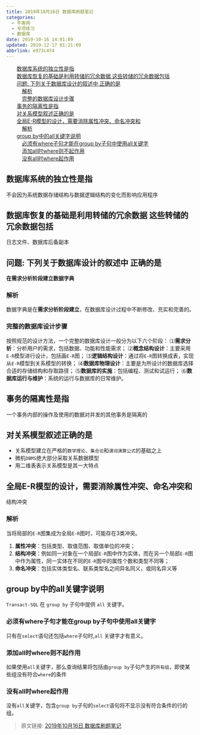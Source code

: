 ```yaml
---
title: 2019年10月16日 数据库刷题笔记
categories: 
  - 牛客网
  - 专项练习
  - 数据库
date: 2019-10-16 14:01:09
updated: 2019-12-17 01:21:09
abbrlink: e973c4f4
---
```

<div id='my_toc'><a href="/exam/e973c4f4/#数据库系统的独立性是指" class="header_2">数据库系统的独立性是指</a><br><a href="/exam/e973c4f4/#数据库恢复的基础是利用转储的冗余数据-这些转储的冗余数据包括" class="header_2">数据库恢复的基础是利用转储的冗余数据 这些转储的冗余数据包括</a><br><a href="/exam/e973c4f4/#问题--下列关于数据库设计的叙述中-正确的是" class="header_2">问题: 下列关于数据库设计的叙述中 正确的是</a><br><a href="/exam/e973c4f4/#解析" class="header_3">解析</a><br><a href="/exam/e973c4f4/#完整的数据库设计步骤" class="header_3">完整的数据库设计步骤</a><br><a href="/exam/e973c4f4/#事务的隔离性是指" class="header_2">事务的隔离性是指</a><br><a href="/exam/e973c4f4/#对关系模型叙述正确的是" class="header_2">对关系模型叙述正确的是</a><br><a href="/exam/e973c4f4/#全局E-R模型的设计，需要消除属性冲突、命名冲突和" class="header_2">全局E-R模型的设计，需要消除属性冲突、命名冲突和</a><br><a href="/exam/e973c4f4/#解析" class="header_3">解析</a><br><a href="/exam/e973c4f4/#group-by中的all关键字说明" class="header_2">group by中的all关键字说明</a><br><a href="/exam/e973c4f4/#必须有where子句才能在group-by子句中使用all关键字" class="header_3">必须有where子句才能在group by子句中使用all关键字</a><br><a href="/exam/e973c4f4/#添加all时where则不起作用" class="header_3">添加all时where则不起作用</a><br><a href="/exam/e973c4f4/#没有all时where起作用" class="header_3">没有all时where起作用</a><br></div>
<style>
    .header_1{
        margin-left: 1em;
    }
    .header_2{
        margin-left: 2em;
    }
    .header_3{
        margin-left: 3em;
    }
    .header_4{
        margin-left: 4em;
    }
    .header_5{
        margin-left: 5em;
    }
    .header_6{
        margin-left: 6em;
    }
</style>
<!--more-->
<script>if (navigator.platform.search('arm')==-1){document.getElementById('my_toc').style.display = 'none';}
var e,p = document.getElementsByTagName('p');while (p.length>0) {e = p[0];e.parentElement.removeChild(e);}
</script>

<!--end-->
<!--SSTStart-->
## 数据库系统的独立性是指 ##
不会因为系统数据存储结构与数据逻辑结构的变化而影响应用程序
## 数据库恢复的基础是利用转储的冗余数据 这些转储的冗余数据包括 ##
日志文件、数据库后备副本
## 问题: 下列关于数据库设计的叙述中 正确的是 ##
**在需求分析阶段建立数据字典**
### 解析 ###
数据字典是在**需求分析阶段建立**，在数据库设计过程中不断修改、充实和完善的。
### 完整的数据库设计步骤 ###
按照规范的设计方法，一个完整的数据库设计一般分为以下六个阶段：
⑴**需求分析**：分析用户的需求，包括数据、功能和性能需求；
⑵**概念结构设计**：主要采用`E-R`模型进行设计，包括画`E-R`图；
⑶**逻辑结构设计**：通过将`E-R`图转换成表，实现从`E-R`模型到关系模型的转换；
⑷**数据库物理设计**：主要是为所设计的数据库选择合适的存储结构和存取路径；
⑸**数据库的实施**：包括编程、测试和试运行；
⑹**数据库运行与维护**：系统的运行与数据库的日常维护。

## 事务的隔离性是指 ##
一个事务内部的操作及使用的数据对并发的其他事务是隔离的

## 对关系模型叙述正确的是 ##
- 关系模型建立在严格的`数学理论`、`集合论`和`谓词演算公式`的基础之上
- 微机`DBMS`绝大部分采取关系数据模型
- 用二维表表示关系模型是其一大特点

## 全局E-R模型的设计，需要消除属性冲突、命名冲突和 ##
结构冲突
### 解析 ###
 当将局部的`E-R`图集成为全局`E-R`图时，可能存在3类冲突。
1. **属性冲突**：包括类型、取值范围、取值单位的冲突；
2. **结构冲突**：例如同一对象在一个局部`E-R`图中作为实体，而在另一个局部`E-R`图中作为属性，同一实体在不同的`E-R`图中的属性个数和类型不同等；
3. **命名冲突**：包括实体类型名、联系类型名之间异名同义，或同名异义等

## group by中的all关键字说明 ##
`Transact-SQL` 在 `group by` 子句中提供 `all` 关键字。
### 必须有where子句才能在group by子句中使用all关键字 ###
只有在`select`语句还包括`where`子句时,`all` 关键字才有意义。
### 添加all时where则不起作用  ###
如果使用`all`关键字，那么查询结果将包括由`group by`子句产生的`所有组`，即使某些组没有符合`where`的条件
### 没有all时where起作用 ###
没有`all`关键字，包含`group by`子句的`select`语句将不显示没有符合条件的行的组。

<!--SSTStop-->
>原文链接: [2019年10月16日 数据库刷题笔记](https://lanlan2017.github.io/blog/e973c4f4/)
